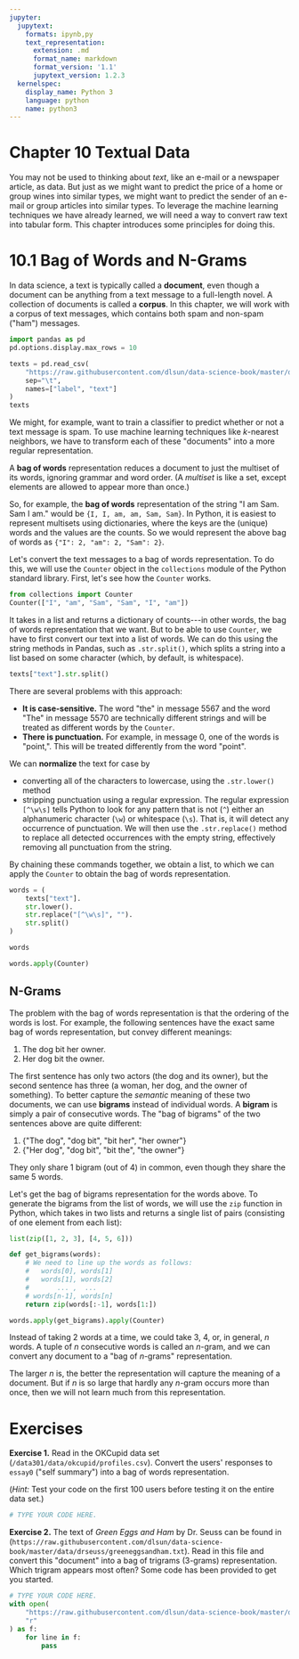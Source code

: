 ```yaml
---
jupyter:
  jupytext:
    formats: ipynb,py
    text_representation:
      extension: .md
      format_name: markdown
      format_version: '1.1'
      jupytext_version: 1.2.3
  kernelspec:
    display_name: Python 3
    language: python
    name: python3
---
```


# Chapter 10 Textual Data

You may not be used to thinking about _text_, like an e-mail or a newspaper article, as data. But just as we might want to predict the price of a home or group wines into similar types, we might want to predict the sender of an e-mail or group articles into similar types. To leverage the machine learning techniques we have already learned, we will need a way to convert raw text into tabular form. This chapter introduces some principles for doing this.


# 10.1 Bag of Words and N-Grams

In data science, a text is typically called a **document**, even though a document can be anything from a text message to a full-length novel.  A collection of documents is called a **corpus**. In this chapter, we will work with a corpus of text messages, which contains both spam and non-spam ("ham") messages.

```python
import pandas as pd
pd.options.display.max_rows = 10

texts = pd.read_csv(
    "https://raw.githubusercontent.com/dlsun/data-science-book/master/data/SMSSpamCollection.txt", 
    sep="\t",
    names=["label", "text"]
)
texts
```

We might, for example, want to train a classifier to predict whether or not a text message is spam. To use machine learning techniques like $k$-nearest neighbors, we have to transform each of these "documents" into a more regular representation.

A **bag of words** representation reduces a document to just the multiset of its words, ignoring grammar and word order. (A _multiset_ is like a set, except elements are allowed to appear more than once.)

So, for example, the **bag of words** representation of the string "I am Sam. Sam I am." would be `{I, I, am, am, Sam, Sam}`. In Python, it is easiest to represent multisets using dictionaries, where the keys are the (unique) words and the values are the counts. So we would represent the above bag of words as `{"I": 2, "am": 2, "Sam": 2}`.

Let's convert the text messages to a bag of words representation. To do this, we will use the `Counter` object in the `collections` module of the Python standard library. First, let's see how the `Counter` works.

```python
from collections import Counter
Counter(["I", "am", "Sam", "Sam", "I", "am"])
```

It takes in a list and returns a dictionary of counts---in other words, the bag of words representation that we want. But to be able to use `Counter`, we have to first convert our text into a list of words. We can do this using the string methods in Pandas, such as `.str.split()`, which splits a string into a list based on some character (which, by default, is whitespace).

```python
texts["text"].str.split()
```

There are several problems with this approach:

- **It is case-sensitive.**  The word "the" in message 5567 and the word "The" in message 5570 are technically different strings and will be treated as different words by the `Counter`.
- **There is punctuation.**  For example, in message 0, one of the words is "point,". This will be treated differently from the word "point".

We can **normalize** the text for case by 

- converting all of the characters to lowercase, using the `.str.lower()` method
- stripping punctuation using a regular expression. The regular expression `[^\w\s]` tells Python to look for any pattern that is not (`^`) either an alphanumeric character (`\w`) or whitespace (`\s`). That is, it will detect any occurrence of punctuation. We will then use the `.str.replace()` method to replace all detected occurrences with the empty string, effectively removing all punctuation from the string.

By chaining these commands together, we obtain a list, to which we can apply the `Counter` to obtain the bag of words representation.

```python
words = (
    texts["text"].
    str.lower().
    str.replace("[^\w\s]", "").
    str.split()
)

words
```

```python
words.apply(Counter)
```

## N-Grams

The problem with the bag of words representation is that the ordering of the words is lost. For example, the following sentences have the exact same bag of words representation, but convey different meanings:

1. The dog bit her owner.
2. Her dog bit the owner.

The first sentence has only two actors (the dog and its owner), but the second sentence has three (a woman, her dog, and the owner of something). To better capture the _semantic_ meaning of these two documents, we can use **bigrams** instead of individual words. A **bigram** is simply a pair of consecutive words. The "bag of bigrams" of the two sentences above are quite different:

1. {"The dog", "dog bit", "bit her", "her owner"}
2. {"Her dog", "dog bit", "bit the", "the owner"}

They only share 1 bigram (out of 4) in common, even though they share the same 5 words.

Let's get the bag of bigrams representation for the words above. To generate the bigrams from the list of words, we will use the `zip` function in Python, which takes in two lists and returns a single list of pairs (consisting of one element from each list):

```python
list(zip([1, 2, 3], [4, 5, 6]))
```

```python
def get_bigrams(words):
    # We need to line up the words as follows:
    #   words[0], words[1]
    #   words[1], words[2]
    #       ... ,  ...
    # words[n-1], words[n]
    return zip(words[:-1], words[1:])

words.apply(get_bigrams).apply(Counter)
```

Instead of taking 2 words at a time, we could take 3, 4, or, in general, $n$ words. 
A tuple of $n$ consecutive words is called an $n$-gram, and we can convert any document to a "bag of $n$-grams" representation. 

The larger $n$ is, the better the representation will capture the meaning of a document. But if $n$ is so large that hardly any $n$-gram occurs more than once, then we will not learn much from this representation.


# Exercises


**Exercise 1.** Read in the OKCupid data set (`/data301/data/okcupid/profiles.csv`). Convert the users' responses to `essay0` ("self summary") into a bag of words representation.

(_Hint:_ Test your code on the first 100 users before testing it on the entire data set.)

```python
# TYPE YOUR CODE HERE.
```

**Exercise 2.** The text of _Green Eggs and Ham_ by Dr. Seuss can be found in (`https://raw.githubusercontent.com/dlsun/data-science-book/master/data/drseuss/greeneggsandham.txt`). Read in this file and convert this "document" into a bag of trigrams (3-grams) representation. Which trigram appears most often? Some code has been provided to get you started.

```python
# TYPE YOUR CODE HERE.
with open(
    "https://raw.githubusercontent.com/dlsun/data-science-book/master/data/drseuss/greeneggsandham.txt",
    "r"
) as f:
    for line in f:
        pass
```
